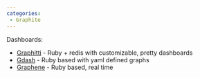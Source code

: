 ```yaml
---
categories:
 - Graphite
---
```

<Graphite> Dashboards:

-   [Graphitti](https://github.com/paperlesspost/graphiti) - Ruby +
    redis with customizable, pretty dashboards
-   [Gdash](https://github.com/ripienaar/gdash#readme) - Ruby based with
    yaml defined graphs
-   [Graphene](https://github.com/jondot/graphene) - Ruby based, real
    time

